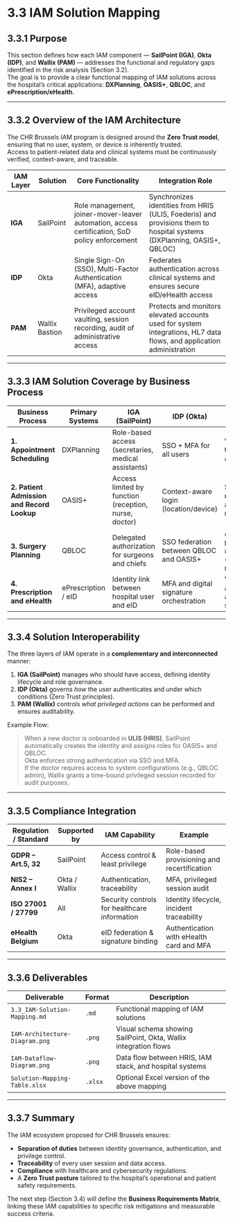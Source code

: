 # 3.3 IAM Solution Mapping

## 3.3.1 Purpose

This section defines how each IAM component — **SailPoint (IGA)**, **Okta (IDP)**, and **Wallix (PAM)** — addresses the functional and regulatory gaps identified in the risk analysis (Section 3.2).  
The goal is to provide a clear functional mapping of IAM solutions across the hospital’s critical applications: **DXPlanning**, **OASIS+**, **QBLOC**, and **ePrescription/eHealth**.

---

## 3.3.2 Overview of the IAM Architecture

The CHR Brussels IAM program is designed around the **Zero Trust model**, ensuring that no user, system, or device is inherently trusted.  
Access to patient-related data and clinical systems must be continuously verified, context-aware, and traceable.

| **IAM Layer** | **Solution** | **Core Functionality** | **Integration Role** |
|----------------|---------------|------------------------|----------------------|
| **IGA** | SailPoint | Role management, joiner-mover-leaver automation, access certification, SoD policy enforcement | Synchronizes identities from HRIS (ULIS, Foederis) and provisions them to hospital systems (DXPlanning, OASIS+, QBLOC) |
| **IDP** | Okta | Single Sign-On (SSO), Multi-Factor Authentication (MFA), adaptive access | Federates authentication across clinical systems and ensures secure eID/eHealth access |
| **PAM** | Wallix Bastion | Privileged account vaulting, session recording, audit of administrative access | Protects and monitors elevated accounts used for system integrations, HL7 data flows, and application administration |

---

## 3.3.3 IAM Solution Coverage by Business Process

| **Business Process** | **Primary Systems** | **IGA (SailPoint)** | **IDP (Okta)** | **PAM (Wallix)** |
|-----------------------|--------------------|---------------------|----------------|------------------|
| **1. Appointment Scheduling** | DXPlanning | Role-based access (secretaries, medical assistants) | SSO + MFA for all users | Vaulting of technical HL7 accounts |
| **2. Patient Admission and Record Lookup** | OASIS+ | Access limited by function (reception, nurse, doctor) | Context-aware login (location/device) | Session recording for admin maintenance |
| **3. Surgery Planning** | QBLOC | Delegated authorization for surgeons and chiefs | SSO federation between QBLOC and OASIS+ | Audit of privileged actions (schedule modifications) |
| **4. Prescription and eHealth** | ePrescription / eID | Identity link between hospital user and eID | MFA and digital signature orchestration | Vaulted access to API and backend servers |

---

## 3.3.4 Solution Interoperability

The three layers of IAM operate in a **complementary and interconnected** manner:

1. **IGA (SailPoint)** manages *who* should have access, defining identity lifecycle and role governance.
2. **IDP (Okta)** governs *how* the user authenticates and under which conditions (Zero Trust principles).
3. **PAM (Wallix)** controls *what privileged actions* can be performed and ensures auditability.

Example Flow:
> When a new doctor is onboarded in **ULIS (HRIS)**, SailPoint automatically creates the identity and assigns roles for OASIS+ and QBLOC.  
> Okta enforces strong authentication via SSO and MFA.  
> If the doctor requires access to system configurations (e.g., QBLOC admin), Wallix grants a time-bound privileged session recorded for audit purposes.

---

## 3.3.5 Compliance Integration

| **Regulation / Standard** | **Supported by** | **IAM Capability** | **Example** |
|----------------------------|------------------|--------------------|-------------|
| **GDPR – Art.5, 32** | SailPoint | Access control & least privilege | Role-based provisioning and recertification |
| **NIS2 – Annex I** | Okta / Wallix | Authentication, traceability | MFA, privileged session audit |
| **ISO 27001 / 27799** | All | Security controls for healthcare information | Identity lifecycle, incident traceability |
| **eHealth Belgium** | Okta | eID federation & signature binding | Authentication with eHealth card and MFA |

---

## 3.3.6 Deliverables

| **Deliverable** | **Format** | **Description** |
|------------------|-------------|-----------------|
| `3.3_IAM-Solution-Mapping.md` | `.md` | Functional mapping of IAM solutions |
| `IAM-Architecture-Diagram.png` | `.png` | Visual schema showing SailPoint, Okta, Wallix integration flows |
| `IAM-Dataflow-Diagram.png` | `.png` | Data flow between HRIS, IAM stack, and hospital systems |
| `Solution-Mapping-Table.xlsx` | `.xlsx` | Optional Excel version of the above mapping |

---

## 3.3.7 Summary

The IAM ecosystem proposed for CHR Brussels ensures:
- **Separation of duties** between identity governance, authentication, and privilege control.
- **Traceability** of every user session and data access.
- **Compliance** with healthcare and cybersecurity regulations.
- A **Zero Trust posture** tailored to the hospital’s operational and patient safety requirements.

The next step (Section 3.4) will define the **Business Requirements Matrix**, linking these IAM capabilities to specific risk mitigations and measurable success criteria.

